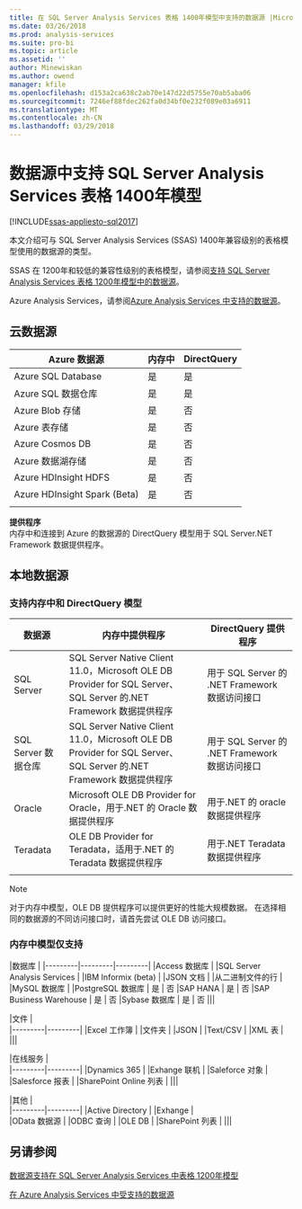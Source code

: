 ```yaml
---
title: 在 SQL Server Analysis Services 表格 1400年模型中支持的数据源 |Microsoft 文档
ms.date: 03/26/2018
ms.prod: analysis-services
ms.suite: pro-bi
ms.topic: article
ms.assetid: ''
author: Minewiskan
ms.author: owend
manager: kfile
ms.openlocfilehash: d153a2ca638c2ab70e147d22d5755e70ab5aba06
ms.sourcegitcommit: 7246ef88fdec262fa0d34bf0e232f089e03a6911
ms.translationtype: MT
ms.contentlocale: zh-CN
ms.lasthandoff: 03/29/2018
---
```

# <a name="data-sources-supported-in-sql-server-analysis-services-tabular-1400-models"></a>数据源中支持 SQL Server Analysis Services 表格 1400年模型

[!INCLUDE[ssas-appliesto-sql2017](../../includes/ssas-appliesto-sql2017.md)]

本文介绍可与 SQL Server Analysis Services (SSAS) 1400年兼容级别的表格模型使用的数据源的类型。 

SSAS 在 1200年和较低的兼容性级别的表格模型，请参阅[支持 SQL Server Analysis Services 表格 1200年模型中的数据源](data-sources-supported-ssas-tabular.md)。

Azure Analysis Services，请参阅[Azure Analysis Services 中支持的数据源](https://docs.microsoft.com/azure/analysis-services/analysis-services-datasource)。


## <a name="cloud-data-sources"></a>云数据源

|Azure 数据源  |内存中  |DirectQuery  |
|---------|---------|---------|
|Azure SQL Database     |   是      |    是      |
|Azure SQL 数据仓库     |   是      |   是       |
|Azure Blob 存储     |   是       |    否      |
|Azure 表存储    |   是       |    否      |
|Azure Cosmos DB      |  是        |  否        |
|Azure 数据湖存储     |   是       |    否      |
|Azure HDInsight HDFS     |     是     |   否       |
|Azure HDInsight Spark (Beta)     |   是       |   否       |
||||

**提供程序**   
内存中和连接到 Azure 的数据源的 DirectQuery 模型用于 SQL Server.NET Framework 数据提供程序。

## <a name="on-premises-data-sources"></a>本地数据源

### <a name="supported-by-in-memory-and-directquery-models"></a>支持内存中和 DirectQuery 模型

|数据源 | 内存中提供程序 | DirectQuery 提供程序 |
|  --- | --- | --- |
| SQL Server |SQL Server Native Client 11.0，Microsoft OLE DB Provider for SQL Server、 SQL Server 的.NET Framework 数据提供程序 | 用于 SQL Server 的 .NET Framework 数据访问接口 |
| SQL Server 数据仓库 |SQL Server Native Client 11.0，Microsoft OLE DB Provider for SQL Server、 SQL Server 的.NET Framework 数据提供程序 | 用于 SQL Server 的 .NET Framework 数据访问接口 |
| Oracle |Microsoft OLE DB Provider for Oracle，用于.NET 的 Oracle 数据提供程序 |用于.NET 的 oracle 数据提供程序 | |
| Teradata |OLE DB Provider for Teradata，适用于.NET 的 Teradata 数据提供程序 |用于.NET Teradata 数据提供程序 | |
| | | |

> [!NOTE]
> 对于内存中模型，OLE DB 提供程序可以提供更好的性能大规模数据。 在选择相同的数据源的不同访问接口时，请首先尝试 OLE DB 访问接口。  

### <a name="supported-by-in-memory-models-only"></a>内存中模型仅支持

|数据库  |
|---------|---------|---------|
|Access 数据库     | 
|SQL Server Analysis Services     | 
|IBM Informix (beta) | 
|JSON 文档     | 
|从二进制文件的行     | 
|MySQL 数据库     | 
|PostgreSQL 数据库    | 是 | 否
|SAP HANA   | 是 | 否
|SAP Business Warehouse    | 是 | 否
|Sybase 数据库     | 是 | 否
|||

|文件  |  
|---------|---------|
|Excel 工作簿     |
|文件夹     | 
|JSON | 
|Text/CSV    | 
|XML 表    | 
|||

|在线服务  |  
|---------|---------|
|Dynamics 365      |
|Exhange 联机     |
|Saleforce 对象    | 
|Salesforce 报表     |
|SharePoint Online 列表     |
|||

|其他  |  
|---------|---------|
|Active Directory      | 
|Exhange     |  
|OData 数据源     | 
|ODBC 查询     | 
|OLE DB  | 
|SharePoint 列表 | 
|||

## <a name="see-also"></a>另请参阅

[数据源支持在 SQL Server Analysis Services 中表格 1200年模型](data-sources-supported-ssas-tabular.md)

[在 Azure Analysis Services 中受支持的数据源](https://docs.microsoft.com/azure/analysis-services/analysis-services-datasource)   